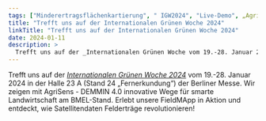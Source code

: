 ```yaml
---
tags: ["Minderertragsflächenkartierung", " IGW2024", "Live-Demo", „AgriSens – DEMMIN 4.0“, "Messe", "Nachhaltigkeit", "SmartFarming"]
title: "Trefft uns auf der Internationalen Grünen Woche 2024"
linkTitle: "Trefft uns auf der Internationalen Grünen Woche 2024"
date: 2024-01-11
description: >
  Trefft uns auf der _Internationalen Grünen Woche vom 19.-28. Januar 2024 in der Halle 23 A (Stand 24 "Fernerkundung“) der Berliner Messe.
---
```



Trefft uns auf der _[Internationalen Grünen Woche 2024](https://www.gruenewoche.de/)_ vom 19.-28. Januar 2024 in der Halle 23 A (Stand 24 „Fernerkundung“) der Berliner Messe. 
Wir zeigen mit AgriSens - DEMMIN 4.0 innovative Wege für smarte Landwirtschaft am BMEL-Stand. Erlebt unsere FieldMApp in Aktion und entdeckt, wie Satellitendaten Felderträge revolutionieren! 

